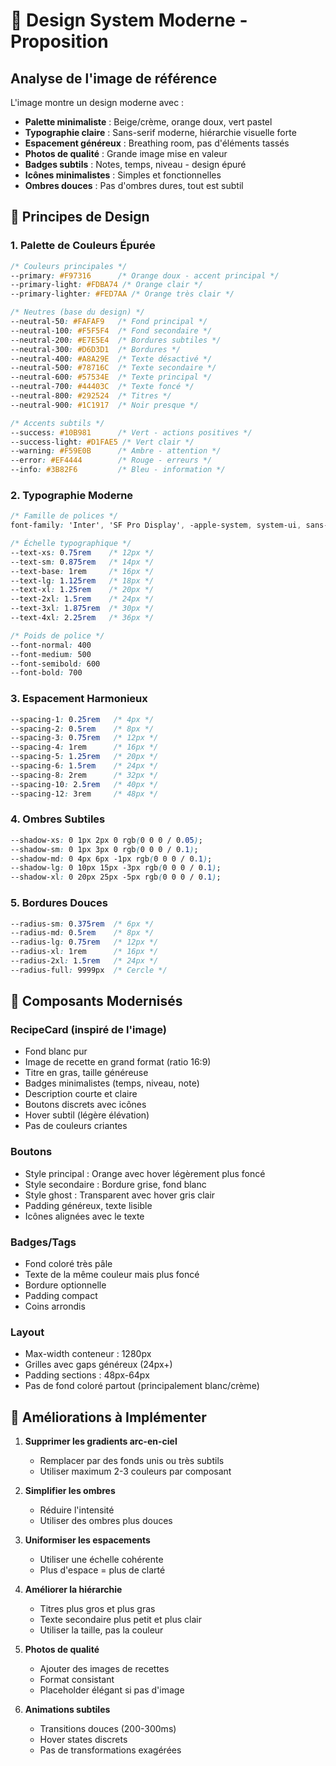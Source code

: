 # 🎨 Design System Moderne - Proposition

## Analyse de l'image de référence

L'image montre un design moderne avec :

- **Palette minimaliste** : Beige/crème, orange doux, vert pastel
- **Typographie claire** : Sans-serif moderne, hiérarchie visuelle forte
- **Espacement généreux** : Breathing room, pas d'éléments tassés
- **Photos de qualité** : Grande image mise en valeur
- **Badges subtils** : Notes, temps, niveau - design épuré
- **Icônes minimalistes** : Simples et fonctionnelles
- **Ombres douces** : Pas d'ombres dures, tout est subtil

## 🎯 Principes de Design

### 1. **Palette de Couleurs Épurée**

```css
/* Couleurs principales */
--primary: #F97316      /* Orange doux - accent principal */
--primary-light: #FDBA74 /* Orange clair */
--primary-lighter: #FED7AA /* Orange très clair */

/* Neutres (base du design) */
--neutral-50: #FAFAF9   /* Fond principal */
--neutral-100: #F5F5F4  /* Fond secondaire */
--neutral-200: #E7E5E4  /* Bordures subtiles */
--neutral-300: #D6D3D1  /* Bordures */
--neutral-400: #A8A29E  /* Texte désactivé */
--neutral-500: #78716C  /* Texte secondaire */
--neutral-600: #57534E  /* Texte principal */
--neutral-700: #44403C  /* Texte foncé */
--neutral-800: #292524  /* Titres */
--neutral-900: #1C1917  /* Noir presque */

/* Accents subtils */
--success: #10B981      /* Vert - actions positives */
--success-light: #D1FAE5 /* Vert clair */
--warning: #F59E0B      /* Ambre - attention */
--error: #EF4444        /* Rouge - erreurs */
--info: #3B82F6         /* Bleu - information */
```

### 2. **Typographie Moderne**

```css
/* Famille de polices */
font-family: 'Inter', 'SF Pro Display', -apple-system, system-ui, sans-serif;

/* Échelle typographique */
--text-xs: 0.75rem    /* 12px */
--text-sm: 0.875rem   /* 14px */
--text-base: 1rem     /* 16px */
--text-lg: 1.125rem   /* 18px */
--text-xl: 1.25rem    /* 20px */
--text-2xl: 1.5rem    /* 24px */
--text-3xl: 1.875rem  /* 30px */
--text-4xl: 2.25rem   /* 36px */

/* Poids de police */
--font-normal: 400
--font-medium: 500
--font-semibold: 600
--font-bold: 700
```

### 3. **Espacement Harmonieux**

```css
--spacing-1: 0.25rem   /* 4px */
--spacing-2: 0.5rem    /* 8px */
--spacing-3: 0.75rem   /* 12px */
--spacing-4: 1rem      /* 16px */
--spacing-5: 1.25rem   /* 20px */
--spacing-6: 1.5rem    /* 24px */
--spacing-8: 2rem      /* 32px */
--spacing-10: 2.5rem   /* 40px */
--spacing-12: 3rem     /* 48px */
```

### 4. **Ombres Subtiles**

```css
--shadow-xs: 0 1px 2px 0 rgb(0 0 0 / 0.05);
--shadow-sm: 0 1px 3px 0 rgb(0 0 0 / 0.1);
--shadow-md: 0 4px 6px -1px rgb(0 0 0 / 0.1);
--shadow-lg: 0 10px 15px -3px rgb(0 0 0 / 0.1);
--shadow-xl: 0 20px 25px -5px rgb(0 0 0 / 0.1);
```

### 5. **Bordures Douces**

```css
--radius-sm: 0.375rem  /* 6px */
--radius-md: 0.5rem    /* 8px */
--radius-lg: 0.75rem   /* 12px */
--radius-xl: 1rem      /* 16px */
--radius-2xl: 1.5rem   /* 24px */
--radius-full: 9999px  /* Cercle */
```

## 📐 Composants Modernisés

### **RecipeCard** (inspiré de l'image)

- Fond blanc pur
- Image de recette en grand format (ratio 16:9)
- Titre en gras, taille généreuse
- Badges minimalistes (temps, niveau, note)
- Description courte et claire
- Boutons discrets avec icônes
- Hover subtil (légère élévation)
- Pas de couleurs criantes

### **Boutons**

- Style principal : Orange avec hover légèrement plus foncé
- Style secondaire : Bordure grise, fond blanc
- Style ghost : Transparent avec hover gris clair
- Padding généreux, texte lisible
- Icônes alignées avec le texte

### **Badges/Tags**

- Fond coloré très pâle
- Texte de la même couleur mais plus foncé
- Bordure optionnelle
- Padding compact
- Coins arrondis

### **Layout**

- Max-width conteneur : 1280px
- Grilles avec gaps généreux (24px+)
- Padding sections : 48px-64px
- Pas de fond coloré partout (principalement blanc/crème)

## 🚀 Améliorations à Implémenter

1. **Supprimer les gradients arc-en-ciel**

   - Remplacer par des fonds unis ou très subtils
   - Utiliser maximum 2-3 couleurs par composant

2. **Simplifier les ombres**

   - Réduire l'intensité
   - Utiliser des ombres plus douces

3. **Uniformiser les espacements**

   - Utiliser une échelle cohérente
   - Plus d'espace = plus de clarté

4. **Améliorer la hiérarchie**

   - Titres plus gros et plus gras
   - Texte secondaire plus petit et plus clair
   - Utiliser la taille, pas la couleur

5. **Photos de qualité**

   - Ajouter des images de recettes
   - Format consistant
   - Placeholder élégant si pas d'image

6. **Animations subtiles**
   - Transitions douces (200-300ms)
   - Hover states discrets
   - Pas de transformations exagérées
